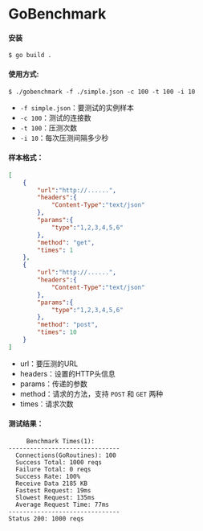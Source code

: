 # GoBenchmark

#### 安装

```shell
$ go build .
```

#### 使用方式:

```shell
$ ./gobenchmark -f ./simple.json -c 100 -t 100 -i 10
```

*   `-f simple.json`：要测试的实例样本
*   `-c 100`：测试的连接数
*   `-t 100`：压测次数
*   `-i 10`：每次压测间隔多少秒

#### 样本格式：

```json
[
    {
        "url":"http://......",
        "headers":{
            "Content-Type":"text/json"
        },
        "params":{
            "type":"1,2,3,4,5,6"
        },
        "method": "get",
        "times": 1
    },
    {
        "url":"http://......",
        "headers":{
            "Content-Type":"text/json"
        },
        "params":{
            "type":"1,2,3,4,5,6"
        },
        "method": "post",
        "times": 10
    }
]
```

*   url：要压测的URL
*   headers：设置的HTTP头信息
*   params：传递的参数
*   method：请求的方法，支持 `POST` 和 `GET` 两种
*   times：请求次数

#### 测试结果：

```shell
     Benchmark Times(1):
-------------------------------
  Connections(GoRoutines): 100
  Success Total: 1000 reqs
  Failure Total: 0 reqs
  Success Rate: 100%
  Receive Data 2185 KB
  Fastest Request: 19ms
  Slowest Request: 135ms
  Average Request Time: 77ms
-------------------------------
Status 200: 1000 reqs                           
```

